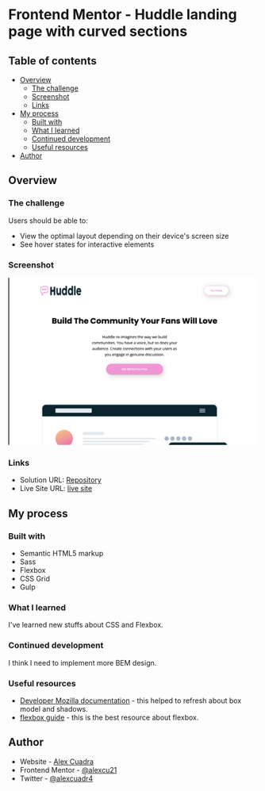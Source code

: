 # Frontend Mentor - Huddle landing page with curved sections

## Table of contents

- [Overview](#overview)
    - [The challenge](#the-challenge)
    - [Screenshot](#screenshot)
    - [Links](#links)
- [My process](#my-process)
    - [Built with](#built-with)
    - [What I learned](#what-i-learned)
    - [Continued development](#continued-development)
    - [Useful resources](#useful-resources)
- [Author](#author)

## Overview

### The challenge

Users should be able to:

- View the optimal layout depending on their device's screen size
- See hover states for interactive elements

### Screenshot

![](./screenshot.png)

### Links

- Solution URL: [Repository](https://github.com/alexcu21/huddle-landingpage)
- Live Site URL: [live site](https://alexcu21.github.io/huddle-landingpage/)

## My process

### Built with

- Semantic HTML5 markup
- Sass
- Flexbox
- CSS Grid
- Gulp

### What I learned

I've learned new stuffs about CSS and Flexbox.

### Continued development

I think I need to implement more BEM design.

### Useful resources

- [Developer Mozilla documentation](https://developer.mozilla.org/en-US/docs/Web/CSS/box-shadow) - this helped to
  refresh about box model and shadows.
- [flexbox guide](https://css-tricks.com/snippets/css/a-guide-to-flexbox/) - this is the best resource about flexbox.

## Author

- Website - [Alex Cuadra](https://twitter.com/alexcuadr4)
- Frontend Mentor - [@alexcu21](https://www.frontendmentor.io/profile/alexcu21)
- Twitter - [@alexcuadr4](https://twitter.com/alexcuadr4)
